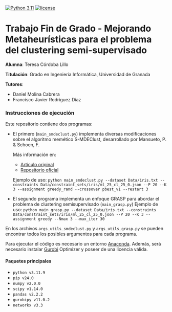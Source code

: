 [![Python 3.11](https://img.shields.io/badge/python-3.11-blue.svg)](https://www.python.org/downloads/release/python-3119/)
[![license](https://img.shields.io/badge/license-apache_2.0-orange.svg)](https://opensource.org/licenses/Apache-2.0)

# Trabajo Fin de Grado - Mejorando Metaheurísticas para el problema del clustering semi-supervisado

**Alumna**: Teresa Córdoba Lillo

**Titulación**: Grado en Ingeniería Informática, Universidad de Granada

**Tutores**:
- Daniel Molina Cabrera
- Francisco Javier Rodríguez Díaz


### Instrucciones de ejecución
Este repositorio contiene dos programas:
- El primero (```main_smdeclust.py```) implementa diversas modificaciones sobre el algoritmo memético S-MDEClust, desarrollado por Mansueto, P. & Schoen, F.

  Más información en:
  - [Artículo original](https://arxiv.org/abs/2403.04322)
  - [Repositorio oficial](https://github.com/pierlumanzu/s_mdeclust?tab=readme-ov-file)

  Ejemplo de uso: ```python main_smdeclust.py --dataset Data/iris.txt --constraints Data/constraint_sets/iris/ml_25_cl_25_0.json --P 20 --K 3 --assignment greedy_rand --crossover pbest_v1 --restart 3```


- El segundo programa implementa un enfoque GRASP para abordar el problema de clustering semisupervisado (```main_grasp.py```)
  Ejemplo de uso: ```python main_grasp.py --dataset Data/iris.txt --constraints Data/constraint_sets/iris/ml_25_cl_25_0.json --P 20 --K 3 --assignment greedy --Nmax 3 --max_iter 30```

En los archivos ```args_utils_smdeclust.py``` y ```args_utils_grasp.py``` se pueden encontrar todos los posibles argumentos para cada programa.

Para ejecutar el código es necesario un entorno [Anaconda](https://www.anaconda.com/). Además, será necesario instalar [Gurobi](https://www.gurobi.com/) Optimizer y poseer de una licencia válida.

#### Paquetes principales 

* ```python v3.11.9```
* ```pip v24.0```
* ```numpy v2.0.0```
* ```scipy v1.14.0```
* ```pandas v2.2.2```
* ```gurobipy v11.0.2```
* ```networkx v3.3```

